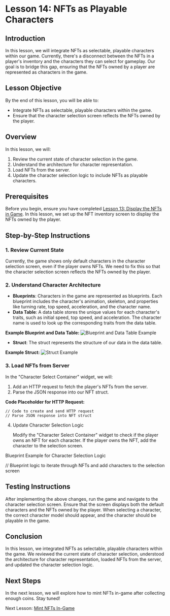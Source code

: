 # Lesson 14: NFTs as Playable Characters

## Introduction
In this lesson, we will integrate NFTs as selectable, playable characters within our game. Currently, there's a disconnect between the NFTs in a player's inventory and the characters they can select for gameplay. Our goal is to bridge this gap, ensuring that the NFTs owned by a player are represented as characters in the game.

## Lesson Objective
By the end of this lesson, you will be able to:
- Integrate NFTs as selectable, playable characters within the game.
- Ensure that the character selection screen reflects the NFTs owned by the player.

## Overview
In this lesson, we will:
1. Review the current state of character selection in the game.
2. Understand the architecture for character representation.
3. Load NFTs from the server.
4. Update the character selection logic to include NFTs as playable characters.

## Prerequisites
Before you begin, ensure you have completed [Lesson 13: Display the NFTs in Game](../13-display-the-nfts-in-game/README.md). In this lesson, we set up the NFT inventory screen to display the NFTs owned by the player.

## Step-by-Step Instructions

### 1. Review Current State
Currently, the game shows only default characters in the character selection screen, even if the player owns NFTs. We need to fix this so that the character selection screen reflects the NFTs owned by the player.

### 2. Understand Character Architecture
- **Blueprints**: Characters in the game are represented as blueprints. Each blueprint includes the character's animation, skeleton, and properties like turning rate, top speed, acceleration, and the character name.
- **Data Table**: A data table stores the unique values for each character's traits, such as initial speed, top speed, and acceleration. The character name is used to look up the corresponding traits from the data table.

**Example Blueprint and Data Table:**
![Blueprint and Data Table Example](placeholder_for_blueprint_and_data_table_image)

- **Struct**: The struct represents the structure of our data in the data table.

**Example Struct:**
![Struct Example](placeholder_for_struct_image)

### 3. Load NFTs from Server
In the "Character Select Container" widget, we will:
1. Add an HTTP request to fetch the player's NFTs from the server.
2. Parse the JSON response into our NFT struct.

**Code Placeholder for HTTP Request:**
```plaintext
// Code to create and send HTTP request
// Parse JSON response into NFT struct
```

4. Update Character Selection Logic

    Modify the "Character Select Container" widget to check if the player owns an NFT for each character.
    If the player owns the NFT, add the character to the selection screen.

Blueprint Example for Character Selection Logic

// Blueprint logic to iterate through NFTs and add characters to the selection screen

## Testing Instructions

After implementing the above changes, run the game and navigate to the character selection screen. Ensure that the screen displays both the default characters and the NFTs owned by the player. When selecting a character, the correct character model should appear, and the character should be playable in the game.

## Conclusion

In this lesson, we integrated NFTs as selectable, playable characters within the game. We reviewed the current state of character selection, understood the architecture for character representation, loaded NFTs from the server, and updated the character selection logic.

## Next Steps

In the next lesson, we will explore how to mint NFTs in-game after collecting enough coins. Stay tuned!

Next Lesson: [Mint NFTs In-Game](../15-mint-nfts-in-game/README.md)